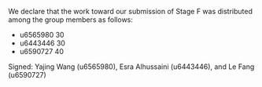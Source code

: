 We declare that the work toward our submission of Stage F was distributed among the group members as follows:

* u6565980 30
* u6443446 30
* u6590727 40

Signed: Yajing Wang  (u6565980), Esra Alhussaini (u6443446), and Le Fang (u6590727)

